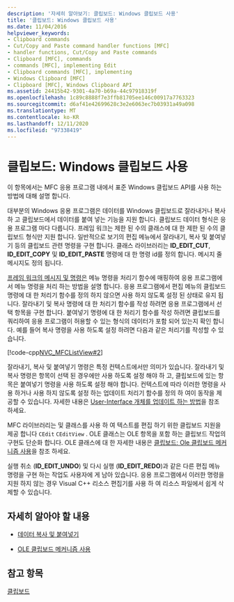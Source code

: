 ```yaml
---
description: '자세히 알아보기: 클립보드: Windows 클립보드 사용'
title: '클립보드: Windows 클립보드 사용'
ms.date: 11/04/2016
helpviewer_keywords:
- Clipboard commands
- Cut/Copy and Paste command handler functions [MFC]
- handler functions, Cut/Copy and Paste commands
- Clipboard [MFC], commands
- commands [MFC], implementing Edit
- Clipboard commands [MFC], implementing
- Windows Clipboard [MFC]
- Clipboard [MFC], Windows Clipboard API
ms.assetid: 24415b42-9301-4a70-b69a-44c97918319f
ms.openlocfilehash: 1c89c8888f7e3ffb81705ee146c00917a7763323
ms.sourcegitcommit: d6af41e42699628c3e2e6063ec7b03931a49a098
ms.translationtype: MT
ms.contentlocale: ko-KR
ms.lasthandoff: 12/11/2020
ms.locfileid: "97338419"
---
```

# <a name="clipboard-using-the-windows-clipboard"></a>클립보드: Windows 클립보드 사용

이 항목에서는 MFC 응용 프로그램 내에서 표준 Windows 클립보드 API를 사용 하는 방법에 대해 설명 합니다.

대부분의 Windows 응용 프로그램은 데이터를 Windows 클립보드로 잘라내거나 복사 하 고 클립보드에서 데이터를 붙여 넣는 기능을 지원 합니다. 클립보드 데이터 형식은 응용 프로그램 마다 다릅니다. 프레임 워크는 제한 된 수의 클래스에 대 한 제한 된 수의 클립보드 형식만 지원 합니다. 일반적으로 보기의 편집 메뉴에서 잘라내기, 복사 및 붙여넣기 등의 클립보드 관련 명령을 구현 합니다. 클래스 라이브러리는 **ID_EDIT_CUT**, **ID_EDIT_COPY** 및 **ID_EDIT_PASTE** 명령에 대 한 명령 id를 정의 합니다. 메시지 줄 메시지도 정의 됩니다.

[프레임 워크의 메시지 및 명령은](messages-and-commands-in-the-framework.md) 메뉴 명령을 처리기 함수에 매핑하여 응용 프로그램에서 메뉴 명령을 처리 하는 방법을 설명 합니다. 응용 프로그램에서 편집 메뉴의 클립보드 명령에 대 한 처리기 함수를 정의 하지 않으면 사용 하지 않도록 설정 된 상태로 유지 됩니다. 잘라내기 및 복사 명령에 대 한 처리기 함수를 작성 하려면 응용 프로그램에서 선택 항목을 구현 합니다. 붙여넣기 명령에 대 한 처리기 함수를 작성 하려면 클립보드를 쿼리하여 응용 프로그램이 허용할 수 있는 형식의 데이터가 포함 되어 있는지 확인 합니다. 예를 들어 복사 명령을 사용 하도록 설정 하려면 다음과 같은 처리기를 작성할 수 있습니다.

[!code-cpp[NVC_MFCListView#2](../atl/reference/codesnippet/cpp/clipboard-using-the-windows-clipboard_1.cpp)]

잘라내기, 복사 및 붙여넣기 명령은 특정 컨텍스트에서만 의미가 있습니다. 잘라내기 및 복사 명령은 항목이 선택 된 경우에만 사용 하도록 설정 해야 하 고, 클립보드에 있는 항목은 붙여넣기 명령을 사용 하도록 설정 해야 합니다. 컨텍스트에 따라 이러한 명령을 사용 하거나 사용 하지 않도록 설정 하는 업데이트 처리기 함수를 정의 하 여이 동작을 제공할 수 있습니다. 자세한 내용은 [User-Interface 개체를 업데이트 하는 방법](how-to-update-user-interface-objects.md)을 참조 하세요.

MFC 라이브러리는 및 클래스를 사용 하 여 텍스트를 편집 하기 위한 클립보드 지원을 제공 합니다 `CEdit` `CEditView` . OLE 클래스는 OLE 항목을 포함 하는 클립보드 작업의 구현도 단순화 합니다. OLE 클래스에 대 한 자세한 내용은 [클립보드: Ole 클립보드 메커니즘 사용](clipboard-using-the-ole-clipboard-mechanism.md)을 참조 하세요.

실행 취소 (**ID_EDIT_UNDO**) 및 다시 실행 (**ID_EDIT_REDO**)과 같은 다른 편집 메뉴 명령을 구현 하는 작업도 사용자에 게 남아 있습니다. 응용 프로그램에서 이러한 명령을 지원 하지 않는 경우 Visual C++ 리소스 편집기를 사용 하 여 리소스 파일에서 쉽게 삭제할 수 있습니다.

## <a name="what-do-you-want-to-know-more-about"></a>자세히 알아야 할 내용

- [데이터 복사 및 붙여넣기](clipboard-copying-and-pasting-data.md)

- [OLE 클립보드 메커니즘 사용](clipboard-using-the-ole-clipboard-mechanism.md)

## <a name="see-also"></a>참고 항목

[클립보드](clipboard.md)
